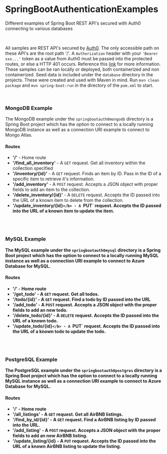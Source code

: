 # SpringBootAuthenticationExamples
Different examples of Spring Boot REST API's secured with Auth0 connecting to various databases

<br>

All samples are REST API's secured by [Auth0](https://auth0.com/). The only accessible path on these API's are the root path '/'. A `Authorization` header with your `'Bearer xxx...'` token as a value from Auth0 must be passed into the protected routes, or else a HTTP 401 occurs. Reference this [link](https://auth0.com/blog/spring-boot-authorization-tutorial-secure-an-api-java/) for more information. These samples can be ran locally or deployed, both containerized and non containerized. Seed data is included under the `database` directory in the projects. These were created and used with Maven in mind. Run `mvn clean package` and `mvn spring-boot:run` in the directory of the `pom.xml` to start.

<br>

### MongoDB Example
The MongoDB example under the `springbootauth0mongodb` directory is a Spring Boot project which has the option to connect to a locally running MongoDB instance as well as a connection URI example to connect to Mongo Atlas.

#### Routes
- <b>'/'</b> - Home route
- <b>'/find_all_inventory'</b> - A `GET` request. Get all inventory within the collection specified 
- <b>'/inventory/{id}'</b> - A `GET` request. Finds an item by ID. Pass in the ID of a specific item to retrieve it's information. 
- <b>'/add_inventory'</b> - A `POST` request. Accepts a JSON object with proper fields to add an item to the collection.
- <b>'/delete_inventory/{id}'</b> - A `DELETE` request. Accepts the ID passed into the URL of a known item to delete from the collection.
- <b>'/update_inventory/{id}`</b> - A `PUT` request. Accepts the ID passed into the URL of a known item to update the item.

<br>
<br>

### MySQL Example
The MySQL example under the `springbootauth0mysql` directory is a Spring Boot project which has the option to connect to a locally running MySQL instance as well as a connection URI example to connect to Azure Database for MySQL.

#### Routes
- <b>'/'</b> - Home route
- <b>'/get_todo'</b> - A `GET` request. Get all todos.
- <b>'/todo/{id}'</b> - A `GET` request. Find a todo by ID passed into the URL
- <b>'/add_todo'</b> - A `POST` request. Accepts a JSON object with the proper fields to add an new todo.
- <b>'/delete_todo/{id}'</b> - A `DELETE` request. Accepts the ID passed into the URL of a known todo.
- <b>'/update_todo/{id}`</b> - A `PUT` request. Accepts the ID passed into the URL of a known todo to update the todo.

<br>
<br>

### PostgreSQL Example
The PostgreSQL example under the `springbootauth0postgres` directory is a Spring Boot project which has the option to connect to a locally running MySQL instance as well as a connection URI example to connect to Azure Database for MySQL.

#### Routes
- <b>'/'</b> - Home route
- <b>'/all_listings'</b> - A `GET` request. Get all AirBNB listings.
- <b>'/find_by_id/{id}'</b> - A `GET` request. Find a AirBNB listing by ID passed into the URL.
- <b>'/add_listing'</b> - A `POST` request. Accepts a JSON object with the proper fields to add an new AirBNB listing.
- <b>'/update_listing/{id}</b> - A `PUT` request. Accepts the ID passed into the URL of a known AirBNB listing to update the listing.
